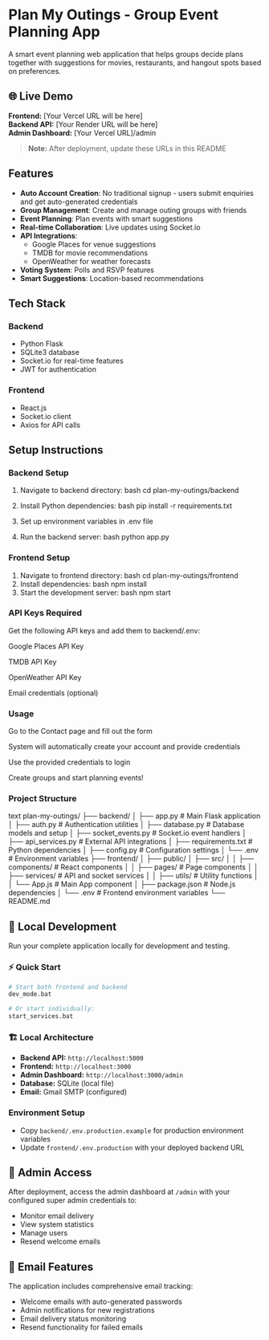 # Plan My Outings - Group Event Planning App

A smart event planning web application that helps groups decide plans together with suggestions for movies, restaurants, and hangout spots based on preferences.

## 🌐 Live Demo

**Frontend:** [Your Vercel URL will be here]  
**Backend API:** [Your Render URL will be here]  
**Admin Dashboard:** [Your Vercel URL]/admin

> **Note:** After deployment, update these URLs in this README

## Features

- **Auto Account Creation**: No traditional signup - users submit enquiries and get auto-generated credentials
- **Group Management**: Create and manage outing groups with friends
- **Event Planning**: Plan events with smart suggestions
- **Real-time Collaboration**: Live updates using Socket.io
- **API Integrations**: 
  - Google Places for venue suggestions
  - TMDB for movie recommendations
  - OpenWeather for weather forecasts
- **Voting System**: Polls and RSVP features
- **Smart Suggestions**: Location-based recommendations

## Tech Stack

### Backend
- Python Flask
- SQLite3 database
- Socket.io for real-time features
- JWT for authentication

### Frontend
- React.js
- Socket.io client
- Axios for API calls

## Setup Instructions

### Backend Setup
1. Navigate to backend directory:
   bash
   cd plan-my-outings/backend
2. Install Python dependencies:
	bash
	pip install -r requirements.txt

3. Set up environment variables in .env file

4. Run the backend server:
	bash
	python app.py

### Frontend Setup
1. Navigate to frontend directory:
	bash
	cd plan-my-outings/frontend
2. Install dependencies:
	bash
	npm install
3. Start the development server:
	bash
	npm start
### API Keys Required
Get the following API keys and add them to backend/.env:

Google Places API Key

TMDB API Key

OpenWeather API Key

Email credentials (optional)

### Usage
Go to the Contact page and fill out the form

System will automatically create your account and provide credentials

Use the provided credentials to login

Create groups and start planning events!

### Project Structure
text
plan-my-outings/
├── backend/
│   ├── app.py              # Main Flask application
│   ├── auth.py             # Authentication utilities
│   ├── database.py         # Database models and setup
│   ├── socket_events.py    # Socket.io event handlers
│   ├── api_services.py     # External API integrations
│   ├── requirements.txt    # Python dependencies
│   ├── config.py          # Configuration settings
│   └── .env               # Environment variables
├── frontend/
│   ├── public/
│   ├── src/
│   │   ├── components/    # React components
│   │   ├── pages/         # Page components
│   │   ├── services/      # API and socket services
│   │   ├── utils/         # Utility functions
│   │   └── App.js         # Main App component
│   ├── package.json       # Node.js dependencies
│   └── .env              # Frontend environment variables
└── README.md

## 🚀 Local Development

Run your complete application locally for development and testing.

### ⚡ Quick Start
```bash
# Start both frontend and backend
dev_mode.bat

# Or start individually:
start_services.bat
```

### 🏗️ Local Architecture
- **Backend API:** `http://localhost:5000`
- **Frontend:** `http://localhost:3000`
- **Admin Dashboard:** `http://localhost:3000/admin`
- **Database:** SQLite (local file)
- **Email:** Gmail SMTP (configured)

### Environment Setup
- Copy `backend/.env.production.example` for production environment variables
- Update `frontend/.env.production` with your deployed backend URL

## 🔐 Admin Access

After deployment, access the admin dashboard at `/admin` with your configured super admin credentials to:
- Monitor email delivery
- View system statistics
- Manage users
- Resend welcome emails

## 📧 Email Features

The application includes comprehensive email tracking:
- Welcome emails with auto-generated passwords
- Admin notifications for new registrations
- Email delivery status monitoring
- Resend functionality for failed emails
